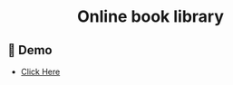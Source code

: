 <h1 align="center"> Online book library </h1>



## :link: Demo

- <a target="_blank" href="https://legendary-macaron-2f7aef.netlify.app/"> Click Here </a> 
